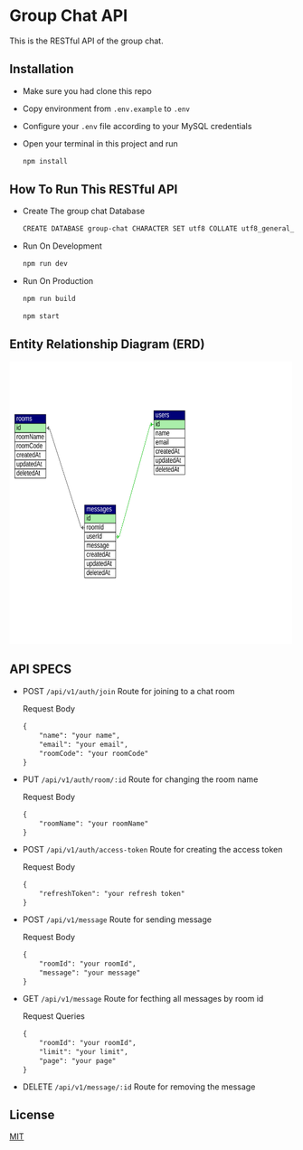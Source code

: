 # Group Chat API

This is the RESTful API of the group chat.

## Installation 

- Make sure you had clone this repo
- Copy environment from `.env.example` to `.env`
- Configure your `.env` file according to your MySQL credentials
- Open your terminal in this project and run 

	```bash
	npm install
	```

## How To Run This RESTful API

- Create The group chat Database

	```bash
	CREATE DATABASE group-chat CHARACTER SET utf8 COLLATE utf8_general_ci;
	```

- Run On Development

	```bash
	npm run dev
	```

- Run On Production

	```bash
	npm run build
	```

	```bash
	npm start
	```

## Entity Relationship Diagram (ERD)

[<img src="erd.svg" width="500" height="500" />](erd.svg)

## API SPECS

- POST `/api/v1/auth/join` Route for joining to a chat room

	Request Body

	```
	{
		"name": "your name",
		"email": "your email",
		"roomCode": "your roomCode"
	}
	```

- PUT `/api/v1/auth/room/:id` Route for changing the room name

	Request Body

	```
	{
		"roomName": "your roomName"
	}
	```
- POST `/api/v1/auth/access-token` Route for creating the access token

	Request Body

	```
	{
		"refreshToken": "your refresh token"
	}
	```
- POST `/api/v1/message` Route for sending message

	Request Body

	```
	{
		"roomId": "your roomId",
		"message": "your message"
	}
	```

- GET `/api/v1/message` Route for fecthing all messages by room id

	Request Queries

	```
	{
		"roomId": "your roomId",
		"limit": "your limit",
		"page": "your page"
	}
	```

- DELETE `/api/v1/message/:id` Route for removing the message

## License
[MIT](https://choosealicense.com/licenses/mit/)